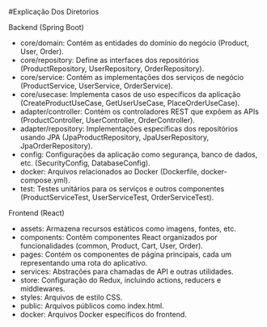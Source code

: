 #Explicação Dos Diretorios

Backend (Spring Boot)
 - core/domain: Contém as entidades do domínio do negócio (Product, User, Order).
 - core/repository: Define as interfaces dos repositórios (ProductRepository, UserRepository, OrderRepository).
 - core/service: Contém as implementações dos serviços de negócio (ProductService, UserService, OrderService).
 - core/usecase: Implementa casos de uso específicos da aplicação (CreateProductUseCase, GetUserUseCase, PlaceOrderUseCase).
 - adapter/controller: Contém os controladores REST que expõem as APIs (ProductController, UserController, OrderController).
 - adapter/repository: Implementações específicas dos repositórios usando JPA (JpaProductRepository, JpaUserRepository, JpaOrderRepository).
 - config: Configurações da aplicação como segurança, banco de dados, etc. (SecurityConfig, DatabaseConfig).
 - docker: Arquivos relacionados ao Docker (Dockerfile, docker-compose.yml).
 - test: Testes unitários para os serviços e outros componentes (ProductServiceTest, UserServiceTest, OrderServiceTest).


Frontend (React)
 - assets: Armazena recursos estáticos como imagens, fontes, etc.
 - components: Contém componentes React organizados por funcionalidades (common, Product, Cart, User, Order).
 - pages: Contém os componentes de página principais, cada um representando uma rota do aplicativo.
 - services: Abstrações para chamadas de API e outras utilidades.
 - store: Configuração do Redux, incluindo actions, reducers e middlewares.
 - styles: Arquivos de estilo CSS.
 - public: Arquivos públicos como index.html.
 - docker: Arquivos Docker específicos do frontend.